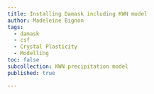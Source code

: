 ```yaml
---
title: Installing Damask including KWN model  
author: Madeleine Bignon
tags:
  - damask
  - csf
  - Crystal Plasticity
  - Modelling
toc: false
subcollection: KWN precipitation model  
published: true

---
```

